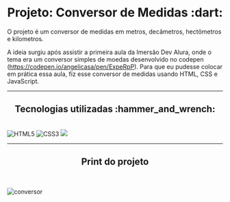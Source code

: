 <h1 align="center">Projeto: Conversor de Medidas :dart:</h1>
<p> O projeto é um conversor de medidas em metros, decâmetros, hectômetros e kilometros.

A ideia surgiu após assistir a primeira aula da Imersão Dev Alura, onde o tema era um conversor simples de moedas desenvolvido no codepen (https://codepen.io/angelicasa/pen/ExpeRpP). Para que eu pudesse colocar em prática essa aula, fiz esse conversor de medidas usando HTML, CSS e JavaScript. </p>
<hr>
<h2 align="center">Tecnologias utilizadas :hammer_and_wrench:</h2><br>
<img src="https://img.shields.io/badge/HTML5-E34F26?style=for-the-badge&logo=html5&logoColor=white" alt="HTML5" data-canonical-src="https://img.shields.io/badge/html5-%23E34F26.svg?style=for-the-badge&amp;logo=html5&amp;logoColor=white" style="max-width: 100%;">
<img src="https://img.shields.io/badge/CSS3-1572B6?style=for-the-badge&logo=css3&logoColor=white" alt="CSS3" data-canonical-src="https://img.shields.io/badge/css3-%231572B6.svg?style=for-the-badge&amp;logo=css3&amp;logoColor=white" style="max-width: 100%;">
<img src="https://img.shields.io/badge/JavaScript-323330?style=for-the-badge&logo=javascript&logoColor=F7DF1E" >

<hr>
<h2 align="center"> Print do projeto </h2>
<br>

![conversor](https://user-images.githubusercontent.com/107443453/216223731-bf52302e-4381-4341-8536-a233be633cd8.png)

